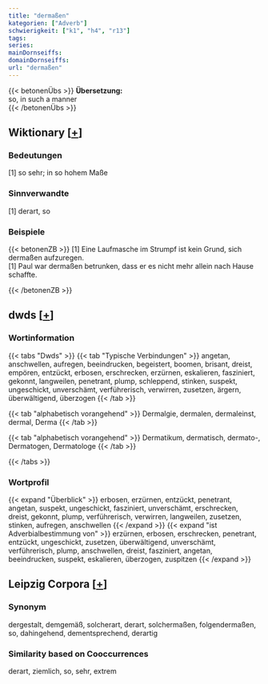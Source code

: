 ```yaml
---
title: "dermaßen"
kategorien: ["Adverb"]
schwierigkeit: ["k1", "h4", "r13"]
tags:
series:
mainDornseiffs:
domainDornseiffs:
url: "dermaßen"
---
```


{{< betonenÜbs >}}
**Übersetzung:**  
so, in such a manner  
{{< /betonenÜbs >}}

## Wiktionary [[+](https://de.wiktionary.org/wiki/dermaßen)]

### Bedeutungen
[1] so sehr; in so hohem Maße  

### Sinnverwandte
[1] derart, so  

### Beispiele
{{< betonenZB >}}
[1] Eine Laufmasche im Strumpf ist kein Grund, sich dermaßen aufzuregen.  
[1] Paul war dermaßen betrunken, dass er es nicht mehr allein nach Hause schaffte.  

{{< /betonenZB >}}


## dwds [[+](https://www.dwds.de/wb/dermaßen)]

### Wortinformation
{{< tabs "Dwds" >}}
{{< tab "Typische Verbindungen" >}}
angetan, anschwellen, aufregen, beeindrucken, begeistert, boomen, brisant, dreist, empören, entzückt, erbosen, erschrecken, erzürnen, eskalieren, fasziniert, gekonnt, langweilen, penetrant, plump, schleppend, stinken, suspekt, ungeschickt, unverschämt, verführerisch, verwirren, zusetzen, ärgern, überwältigend, überzogen
{{< /tab >}}

{{< tab "alphabetisch vorangehend" >}}
Dermalgie, dermalen, dermaleinst, dermal, Derma
{{< /tab >}}

{{< tab "alphabetisch vorangehend" >}}
Dermatikum, dermatisch, dermato-, Dermatogen, Dermatologe
{{< /tab >}}

{{< /tabs >}}

### Wortprofil
{{< expand "Überblick" >}} erbosen, erzürnen, entzückt, penetrant, angetan, suspekt, ungeschickt, fasziniert, unverschämt, erschrecken, dreist, gekonnt, plump, verführerisch, verwirren, langweilen, zusetzen, stinken, aufregen, anschwellen {{< /expand >}}
{{< expand "ist Adverbialbestimmung von" >}} erzürnen, erbosen, erschrecken, penetrant, entzückt, ungeschickt, zusetzen, überwältigend, unverschämt, verführerisch, plump, anschwellen, dreist, fasziniert, angetan, beeindrucken, suspekt, eskalieren, überzogen, zuspitzen {{< /expand >}}

## Leipzig Corpora [[+](https://corpora.uni-leipzig.de/en/res?word=dermaßen&corpusId=deu_newscrawl-public_2018)]


### Synonym
dergestalt, demgemäß, solcherart, derart, solchermaßen, folgendermaßen, so, dahingehend, dementsprechend, derartig


### Similarity based on Cooccurrences
derart, ziemlich, so, sehr, extrem

